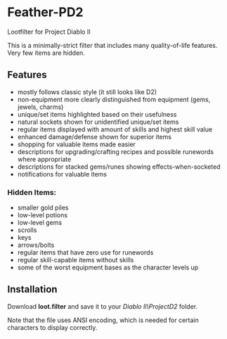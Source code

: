 # Feather-PD2
Lootfilter for Project Diablo II

This is a minimally-strict filter that includes many quality-of-life features. Very few items are hidden.

## Features
* mostly follows classic style (it still looks like D2)
* non-equipment more clearly distinguished from equipment (gems, jewels, charms)
* unique/set items highlighted based on their usefulness
* natural sockets shown for unidentified unique/set items
* regular items displayed with amount of skills and highest skill value
* enhanced damage/defense shown for superior items
* shopping for valuable items made easier
* descriptions for upgrading/crafting recipes and possible runewords where appropriate
* descriptions for stacked gems/runes showing effects-when-socketed
* notifications for valuable items

### Hidden Items:
* smaller gold piles
* low-level potions
* low-level gems
* scrolls
* keys
* arrows/bolts
* regular items that have zero use for runewords
* regular skill-capable items without skills
* some of the worst equipment bases as the character levels up

## Installation
Download **loot.filter** and save it to your *Diablo II\ProjectD2* folder.

Note that the file uses ANSI encoding, which is needed for certain characters to display correctly.
